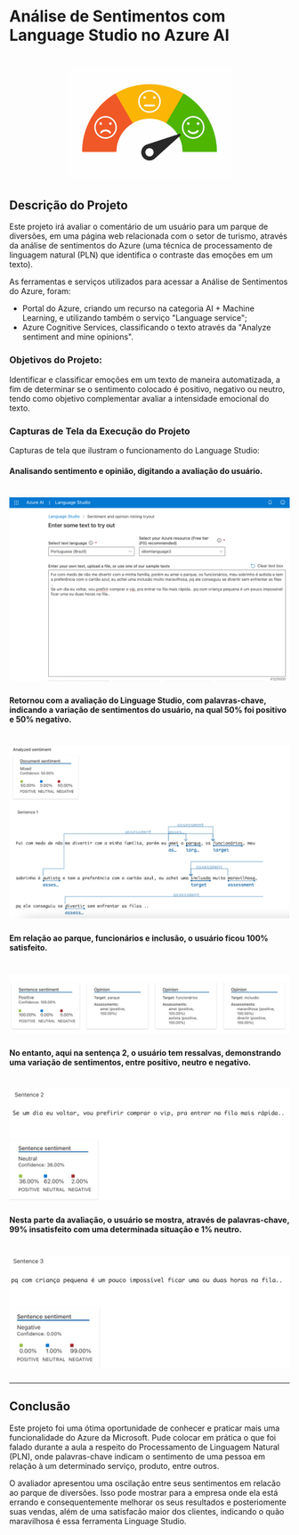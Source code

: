 # Análise de Sentimentos com Language Studio no Azure AI
<h1 align="center">
    <img alt="Gobarber" src="Output/imagem 6.jpg" width="300px"
</h1>


## Descrição do Projeto

Este projeto irá avaliar o comentário de um usuário para um parque de diversões, em uma página web relacionada com o setor de turismo, através da análise de sentimentos do Azure (uma técnica de processamento de linguagem natural (PLN) que identifica o contraste das emoções em um texto).



As ferramentas e serviços utilizados para acessar a Análise de Sentimentos do Azure, foram: 
- Portal do Azure, criando um recurso na categoria AI + Machine Learning, e utilizando também o serviço "Language service";
- Azure Cognitive Services, classificando o texto através da "Analyze sentiment and mine opinions".

###  Objetivos do Projeto:

Identificar e classificar emoções em um texto de maneira automatizada, a fim de determinar se o sentimento colocado é positivo, negativo ou neutro, tendo como objetivo complementar avaliar a intensidade emocional do texto.

### Capturas de Tela da Execução do Projeto

 Capturas de tela que ilustram o funcionamento do Language Studio:

####  Analisando sentimento e opinião, digitando a avaliação do usuário.
<h1 align="center">
    <img alt="Gobarber" src="Output/Imagem 1.png" />
</h1>

#### Retornou com a avaliação do Linguage Studio, com palavras-chave, indicando a variação de sentimentos do usuário, na qual 50% foi positivo e 50% negativo.
<h1 align="center"> 
    <img alt="Gobarber" src="Output/imagem 2.png" />
</h1>

#### Em relação ao parque, funcionários e inclusão, o usuário ficou 100% satisfeito.
<h1 align="center">
    <img alt="Gobarber" src="Output/imagem 3.png"/>
</h1>

#### No entanto, aqui na sentença 2, o usuário tem ressalvas, demonstrando uma variação de sentimentos, entre positivo, neutro e negativo.
<h1 align="center">
    <img alt="Gobarber" src="Output/imagem 4.png"/>
</h1>

#### Nesta parte da avaliação, o usuário se mostra, através de palavras-chave, 99% insatisfeito com uma determinada situação e 1% neutro. 
<h1 align="center">
    <img alt="Gobarber" src="Output/imagem 5.png"/>
</h1>

---

## Conclusão
Este projeto foi uma ótima oportunidade de conhecer e praticar mais uma funcionalidade do Azure da Microsoft. Pude colocar em prática o que foi falado durante a aula a respeito do Processamento de Linguagem Natural (PLN), onde palavras-chave indicam o sentimento de uma pessoa em relação à um determinado serviço, produto, entre outros. 

O avaliador apresentou uma oscilação entre seus sentimentos em relacão ao parque de diversões. Isso pode mostrar  para a empresa onde ela está errando e consequentemente melhorar os seus resultados e posteriomente suas vendas, além de uma satisfacão maior dos clientes, indicando o quão maravilhosa é essa ferramenta Linguage Studio. 